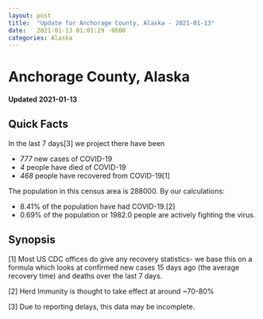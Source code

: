 ```yaml
---
layout: post
title:  "Update for Anchorage County, Alaska - 2021-01-13"
date:   2021-01-13 01:01:29 -0600
categories: Alaska
---
```


# Anchorage County, Alaska
#### Updated 2021-01-13

## Quick Facts

In the last 7 days[3] we project there have been
- *777* new cases of COVID-19
- *4* people have died of COVID-19
- *468* people have recovered from COVID-19[1]

The population in this census area is 288000. By our calculations:
- 8.41% of the population have had COVID-19.[2]
- 0.69% of the population or 1982.0 people are actively fighting the virus.

## Synopsis




[1] Most US CDC offices do give any recovery statistics- we base this on a formula which looks at confirmed new cases
15 days ago (the average recovery time) and deaths over the last 7 days.

[2] Herd Immunity is thought to take effect at around ~70-80%

[3] Due to reporting delays, this data may be incomplete.
 
    